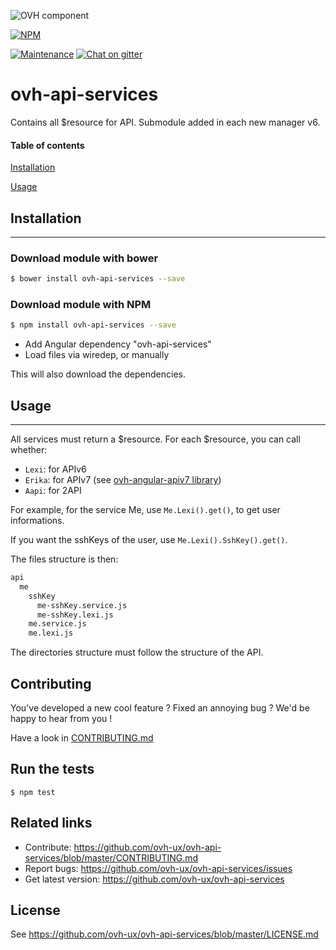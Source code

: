 ![OVH component](https://user-images.githubusercontent.com/3379410/27423240-3f944bc4-5731-11e7-87bb-3ff603aff8a7.png)

[![NPM](https://nodei.co/npm/ovh-api-services.png?downloads=true&downloadRank=true&stars=true)](https://nodei.co/npm/ovh-api-services/)

[![Maintenance](https://img.shields.io/maintenance/yes/2017.svg)]() [![Chat on gitter](https://img.shields.io/gitter/room/ovh/ux.svg)](https://gitter.im/ovh/ux)

ovh-api-services
================

Contains all $resource for API.
Submodule added in each new manager v6.

#### Table of contents
[Installation](#installation)

[Usage](#usage)


## Installation
---------------

### Download module with bower

```bash
$ bower install ovh-api-services --save
```

### Download module with NPM

```bash
$ npm install ovh-api-services --save
```

- Add Angular dependency "ovh-api-services"
- Load files via wiredep, or manually

This will also download the dependencies.

## Usage
--------

All services must return a $resource.
For each $resource, you can call whether:
- `Lexi`: for APIv6
- `Erika`: for APIv7 (see [ovh-angular-apiv7 library](https://github.com/ovh-ux/ovh-angular-apiv7))
- `Aapi`: for 2API

For example, for the service Me, use `Me.Lexi().get()`, to get user informations.

If you want the sshKeys of the user, use `Me.Lexi().SshKey().get()`.

The files structure is then:
```bash
api
  me
    sshKey
      me-sshKey.service.js
      me-sshKey.lexi.js
    me.service.js
    me.lexi.js
```

The directories structure must follow the structure of the API.

## Contributing

You've developed a new cool feature ? Fixed an annoying bug ? We'd be happy
to hear from you !

Have a look in [CONTRIBUTING.md](https://github.com/ovh-ux/ovh-api-services/blob/master/CONTRIBUTING.md)

## Run the tests

```
$ npm test
```

## Related links

* Contribute: https://github.com/ovh-ux/ovh-api-services/blob/master/CONTRIBUTING.md
* Report bugs: https://github.com/ovh-ux/ovh-api-services/issues
* Get latest version: https://github.com/ovh-ux/ovh-api-services

## License

See https://github.com/ovh-ux/ovh-api-services/blob/master/LICENSE.md
